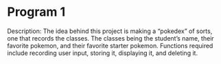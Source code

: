 # Program 1
Description: 
  The idea behind this project is making a “pokedex” of sorts, one that records the classes. The classes being the student’s name, their favorite pokemon, and their favorite starter pokemon. Functions required include recording user input, storing it, displaying it, and deleting it.
